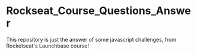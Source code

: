 # Rockseat_Course_Questions_Answer
This repository is just the answer of some javascript challenges, from Rocketseat's Launchbase course! 
